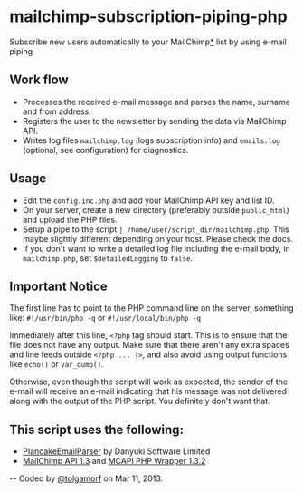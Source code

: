 mailchimp-subscription-piping-php
=================================
Subscribe new users automatically to your MailChimp[*][MC] list by using e-mail piping
 

Work flow
---------
* Processes the received e-mail message and parses the name, surname and from address.
* Registers the user to the newsletter by sending the data via MailChimp API.
* Writes log files `mailchimp.log` (logs subscription info) and `emails.log` (optional, see configuration) for diagnostics.


Usage
-----
* Edit the `config.inc.php` and add your MailChimp API key and list ID.
* On your server, create a new directory (preferably outside `public_html`) and upload the PHP files.
* Setup a pipe to the script `| /home/user/script_dir/mailchimp.php`. This maybe slightly different depending on your host. Please check the docs.
* If you don't want to write a detailed log file including the e-mail body, in `mailchimp.php`, set `$detailedLogging` to `false`.


Important Notice
----------------
The first line has to point to the PHP command line on the server, something like:
`#!/usr/bin/php -q` or `#!/usr/local/bin/php -q`

Immediately after this line, `<?php` tag should start. This is to ensure that the
file does not have any output. Make sure that there aren't any extra spaces and 
line feeds outside `<?php ... ?>`, and also avoid using output functions like 
`echo()` or `var_dump()`.

Otherwise, even though the script will work as expected,
the sender of the e-mail will receive an e-mail indicating that his message
was not delivered along with the output of the PHP script.
You definitely don't want that.


This script uses the following:
-------------------------------
* [PlancakeEmailParser][PcEP] by Danyuki Software Limited
* [MailChimp API 1.3][MCAPI] and [MCAPI PHP Wrapper 1.3.2][MCAPI-PHP]

--
Coded by [@tolgamorf][me] on Mar 11, 2013.

[PcEP]: https://github.com/plancake/official-library-php-email-parser
[MC]: http://www.mailchimp.com
[MCAPI]: http://apidocs.mailchimp.com/api/1.3/
[MCAPI-PHP]: http://apidocs.mailchimp.com/api/downloads/#php
[me]: https://github.com/tolgamorf
